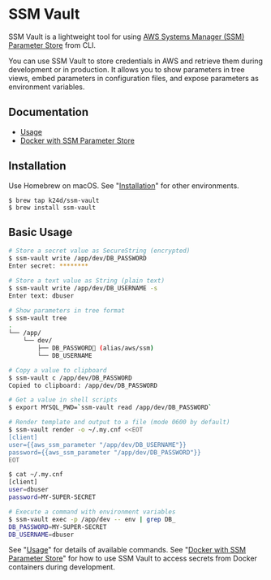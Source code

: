 # SSM Vault

SSM Vault is a lightweight tool for using [AWS Systems Manager (SSM) Parameter Store](https://docs.aws.amazon.com/systems-manager/latest/userguide/systems-manager-parameter-store.html) from CLI.

You can use SSM Vault to store credentials in AWS and retrieve them during development or in production.  It allows you to show parameters in tree views, embed parameters in configuration files, and expose parameters as environment variables.

## Documentation

- [Usage](USAGE.md)
- [Docker with SSM Parameter Store](DOCKER.md)

## Installation

Use Homebrew on macOS.  See "[Installation](USAGE.md#installation)" for other environments.

```
$ brew tap k24d/ssm-vault
$ brew install ssm-vault
```

## Basic Usage

```bash
# Store a secret value as SecureString (encrypted)
$ ssm-vault write /app/dev/DB_PASSWORD
Enter secret: ********

# Store a text value as String (plain text)
$ ssm-vault write /app/dev/DB_USERNAME -s
Enter text: dbuser

# Show parameters in tree format
$ ssm-vault tree
.
└── /app/
    └── dev/
        ├── DB_PASSWORD🔐 (alias/aws/ssm)
        └── DB_USERNAME

# Copy a value to clipboard
$ ssm-vault c /app/dev/DB_PASSWORD
Copied to clipboard: /app/dev/DB_PASSWORD

# Get a value in shell scripts
$ export MYSQL_PWD=`ssm-vault read /app/dev/DB_PASSWORD`

# Render template and output to a file (mode 0600 by default)
$ ssm-vault render -o ~/.my.cnf <<EOT
[client]
user={{aws_ssm_parameter "/app/dev/DB_USERNAME"}}
password={{aws_ssm_parameter "/app/dev/DB_PASSWORD"}}
EOT

$ cat ~/.my.cnf
[client]
user=dbuser
password=MY-SUPER-SECRET

# Execute a command with environment variables
$ ssm-vault exec -p /app/dev -- env | grep DB_
DB_PASSWORD=MY-SUPER-SECRET
DB_USERNAME=dbuser
```

See "[Usage](USAGE.md)" for details of available commands.  See "[Docker with SSM Parameter Store](DOCKER.md)" for how to use SSM Vault to access secrets from Docker containers during development.

